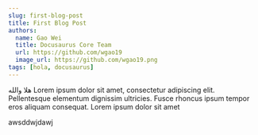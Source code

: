 ```yaml
---
slug: first-blog-post
title: First Blog Post
authors:
  name: Gao Wei
  title: Docusaurus Core Team
  url: https://github.com/wgao19
  image_url: https://github.com/wgao19.png
tags: [hola, docusaurus]
---
```

هلا والله 
Lorem ipsum dolor sit amet, consectetur adipiscing elit. Pellentesque elementum dignissim ultricies. Fusce rhoncus ipsum tempor eros aliquam consequat. Lorem ipsum dolor sit amet

awsddwjdawj
